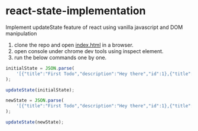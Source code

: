 # react-state-implementation

Implement updateState feature of react using vanilla javascript and DOM manipulation

1. clone the repo and open [index.html](index.html) in a browser.
2. open console under chrome dev tools using inspect element.
3. run the below commands one by one.

```js
initialState = JSON.parse(
    '[{"title":"First Todo","description":"Hey there","id":1},{"title":"Second Todo","description":"I will be removed soon","id":2},{"title":"Third Todo","description":"I will be updated soon","id":3}]'
);
```

```js
updateState(initialState);
```

```js
newState = JSON.parse(
    '[{"title":"First Todo","description":"Hey there","id":1},{"title":"Third Todo updated","description":"I am be updated now","id":3}]'
);
```

```js
updateState(newState);
```
